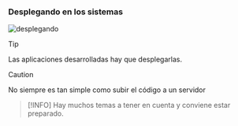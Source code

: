 ### Desplegando en los sistemas
 
 ![desplegando](images/despliegue.png)

> [!TIP]
> Las aplicaciones desarrolladas hay que desplegarlas.

> [!CAUTION]
> No siempre es tan simple como subir el código a un servidor

> [!INFO]
> Hay muchos temas a tener en cuenta y conviene estar preparado.